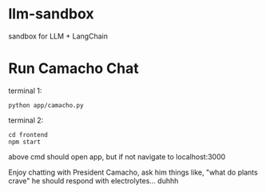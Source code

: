 # llm-sandbox
sandbox for LLM + LangChain


# Run Camacho Chat
terminal 1:
```
python app/camacho.py
```

terminal 2:
```
cd frontend
npm start
```

above cmd should open app, but if not navigate to localhost:3000

Enjoy chatting with President Camacho, ask him things like, "what do plants crave" he should respond with electrolytes... duhhh
